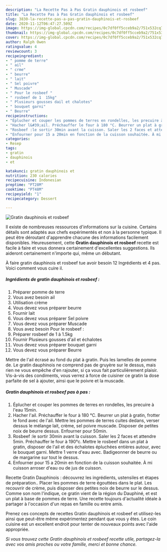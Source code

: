 ```yaml
---
description: "La Recette Pas à Pas Gratin dauphinois et rosbeef"
title: "La Recette Pas à Pas Gratin dauphinois et rosbeef"
slug: 3830-la-recette-pas-a-pas-gratin-dauphinois-et-rosbeef
date: 2020-11-12T06:47:27.509Z
image: https://img-global.cpcdn.com/recipes/0c7df0ff5cceb9a2/751x532cq70/gratin-dauphinois-et-rosbeef-photo-principale-de-la-recette.jpg
thumbnail: https://img-global.cpcdn.com/recipes/0c7df0ff5cceb9a2/751x532cq70/gratin-dauphinois-et-rosbeef-photo-principale-de-la-recette.jpg
cover: https://img-global.cpcdn.com/recipes/0c7df0ff5cceb9a2/751x532cq70/gratin-dauphinois-et-rosbeef-photo-principale-de-la-recette.jpg
author: Ralph Owen
ratingvalue: 4
reviewcount: 3
recipeingredient:
- " pomme de terre"
- " ail"
- " crme"
- " beurre"
- " lait"
- " Sel poivre"
- " Muscade"
- " Pour le rosbeef "
- " rosbeef de 1  15kg"
- " Plusieurs gousses dail et chalotes"
- " bouquet garni"
- " Beurre"
recipeinstructions:
- "Éplucher et couper les pommes de terres en rondelles, les precuire à l&#39;eau 15min."
- "Hacher l&#39;ail. Préchauffer le four à 180 °C. Beurrer un plat à gratin, frotter le fond avec de l&#39;ail. Mettre les pommes de terres cuites dedans, verser dessus le mélange lait, crème, sel poivre muscade. Disposer de petites noix de beurre dessus. Enfourner pour 50min."
- "Rosbeef :le sortir 30min avant la cuisson. Saler les 2 faces et attendre 5min. Préchauffer le four à 190°c. Mettre le rosbeef dans un plat à gratin, disposer de l&#39;ail et des échalotes épluchées entières autour, avec le bouquet garni. Mettre 1 verre d&#39;eau avec. Badigeonner de beurre ou de margarine sur tout le dessus."
- "Enfourner pour 15 a 20min en fonction de la cuisson souhaitée. À mi cuisson arroser d&#39;eau ou de jus de cuisson."
categories:
- Resep
tags:
- gratin
- dauphinois
- et

katakunci: gratin dauphinois et 
nutrition: 230 calories
recipecuisine: Indonesian
preptime: "PT28M"
cooktime: "PT48M"
recipeyield: "1"
recipecategory: Dessert

---
```



![Gratin dauphinois et rosbeef](https://img-global.cpcdn.com/recipes/0c7df0ff5cceb9a2/751x532cq70/gratin-dauphinois-et-rosbeef-photo-principale-de-la-recette.jpg)

Il existe de nombreuses ressources d'informations sur la cuisine. Certains détails sont adaptés aux chefs expérimentés et non à la personne typique. Il peut être déroutant d'apprendre chacune des informations facilement disponibles. Heureusement, cette <strong> Gratin dauphinois et rosbeef </strong> recette est facile à faire et vous donnera certainement d'excellentes suggestions. Ils aideront certainement n'importe qui, même un débutant.

<!--inarticleads1-->

À faire gratin dauphinois et rosbeef tue avoir besoin 12 Ingrédients et 4 pas. Voici comment vous cuire il.

##### Ingrédients de gratin dauphinois et rosbeef :

1. Préparer  pomme de terre
1. Vous avez besoin  ail
1. Utilisation  crème
1. Vous devez vous préparer  beurre
1. Fournir  lait
1. Vous devez vous préparer  Sel poivre
1. Vous devez vous préparer  Muscade
1. Vous avez besoin  Pour le rosbeef :
1. Préparer  rosbeef de 1 à 1.5kg
1. Fournir  Plusieurs gousses d&#39;ail et échalotes
1. Vous devez vous préparer  bouquet garni
1. Vous devez vous préparer  Beurre


Mettre de l&#39;ail écrasé au fond du plat à gratin. Puis les lamelles de pomme de. Le gratin dauphinois ne comprend pas de gruyère sur le dessus, mais rien ne vous empêche d&#39;en rajouter, si ça vous fait particulièrement plaisir. Vis-à-vis des condiments, vous verrez à force de cuisiner ce gratin la dose parfaite de sel à ajouter, ainsi que le poivre et la muscade. 

<!--inarticleads2-->

##### Gratin dauphinois et rosbeef pas à pas :

1. Éplucher et couper les pommes de terres en rondelles, les precuire à l&#39;eau 15min.
1. Hacher l&#39;ail. Préchauffer le four à 180 °C. Beurrer un plat à gratin, frotter le fond avec de l&#39;ail. Mettre les pommes de terres cuites dedans, verser dessus le mélange lait, crème, sel poivre muscade. Disposer de petites noix de beurre dessus. Enfourner pour 50min.
1. Rosbeef :le sortir 30min avant la cuisson. Saler les 2 faces et attendre 5min. Préchauffer le four à 190°c. Mettre le rosbeef dans un plat à gratin, disposer de l&#39;ail et des échalotes épluchées entières autour, avec le bouquet garni. Mettre 1 verre d&#39;eau avec. Badigeonner de beurre ou de margarine sur tout le dessus.
1. Enfourner pour 15 a 20min en fonction de la cuisson souhaitée. À mi cuisson arroser d&#39;eau ou de jus de cuisson.


Recette Gratin Dauphinois : découvrez les ingrédients, ustensiles et étapes de préparation.. Placer les pommes de terre égouttées dans le plat. Les recouvrir de crème, puis disposer des petites noix de beurre sur le dessus. Comme son nom l&#39;indique, ce gratin vient de la région du Dauphiné, et est un plat à base de pommes de terre. Une recette toujours d&#39;actualité idéale à partager à l&#39;occasion d&#39;un repas en famille ou entre amis. 

<!--inarticleads1-->

<p>
Prenez ces concepts de recettes Gratin dauphinois et rosbeef et utilisez-les ainsi que peut-être même expérimentez pendant que vous y êtes. Le coin cuisine est un excellent endroit pour tenter de nouveaux points avec l'aide appropriée.
</p>

<p>
<i>Si vous trouvez cette Gratin dauphinois et rosbeef recette utile, partagez-la avec vos amis proches ou votre famille, merci et bonne chance.</i>
</p>
